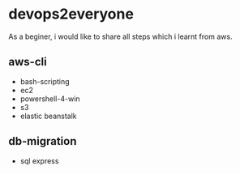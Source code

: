 # devops2everyone

As a beginer, i would like to share all steps which i learnt from aws.

## aws-cli

* bash-scripting
* ec2
* powershell-4-win
* s3
* elastic beanstalk

## db-migration

* sql express